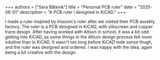 +++
authors = ["Sara Båtevik"]
title = "Personal PCB ruler"
date = "2025-06-01"
description = "A PCB ruler i designed in KiCAD."
+++

I made a ruler inspired by Inission's ruler after we visited their PCB assebly factory. The ruler is a PCB designed in KiCAD, with silkscreen and copper trace design. After having worked with Altium in school, it was a bit odd getting into KiCAD, as some things in the Altium design process felt more intuitive than in KiCAD. It wasn't too long before KiCAD mde sense thugh, and the ruler was designed and ordered. I was happy with the idea, again being a bit creative with the design.
